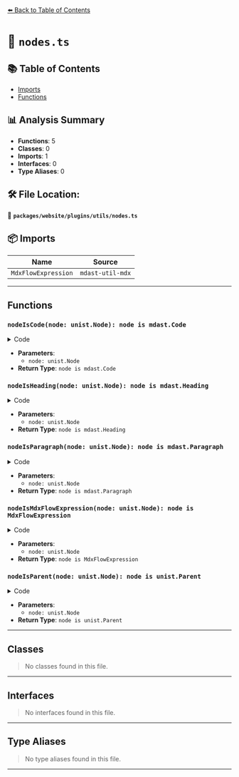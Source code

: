 [⬅️ Back to Table of Contents](../../../../index.md)

# 📄 `nodes.ts`

## 📚 Table of Contents

- [Imports](#imports)
- [Functions](#functions)

## 📊 Analysis Summary

- **Functions**: 5
- **Classes**: 0
- **Imports**: 1
- **Interfaces**: 0
- **Type Aliases**: 0

## 🛠️ File Location:
📂 **`packages/website/plugins/utils/nodes.ts`**

## 📦 Imports

| Name | Source |
|------|--------|
| `MdxFlowExpression` | `mdast-util-mdx` |


---

## Functions

### `nodeIsCode(node: unist.Node): node is mdast.Code`

<details><summary>Code</summary>

```ts
export function nodeIsCode(node: unist.Node): node is mdast.Code {
  return node.type === 'code';
}
```
</details>

- **Parameters**:
  - `node: unist.Node`
- **Return Type**: `node is mdast.Code`
### `nodeIsHeading(node: unist.Node): node is mdast.Heading`

<details><summary>Code</summary>

```ts
export function nodeIsHeading(node: unist.Node): node is mdast.Heading {
  return node.type === 'heading';
}
```
</details>

- **Parameters**:
  - `node: unist.Node`
- **Return Type**: `node is mdast.Heading`
### `nodeIsParagraph(node: unist.Node): node is mdast.Paragraph`

<details><summary>Code</summary>

```ts
export function nodeIsParagraph(node: unist.Node): node is mdast.Paragraph {
  return node.type === 'paragraph';
}
```
</details>

- **Parameters**:
  - `node: unist.Node`
- **Return Type**: `node is mdast.Paragraph`
### `nodeIsMdxFlowExpression(node: unist.Node): node is MdxFlowExpression`

<details><summary>Code</summary>

```ts
export function nodeIsMdxFlowExpression(
  node: unist.Node,
): node is MdxFlowExpression {
  return node.type === 'mdxFlowExpression';
}
```
</details>

- **Parameters**:
  - `node: unist.Node`
- **Return Type**: `node is MdxFlowExpression`
### `nodeIsParent(node: unist.Node): node is unist.Parent`

<details><summary>Code</summary>

```ts
export function nodeIsParent(node: unist.Node): node is unist.Parent {
  return 'children' in node;
}
```
</details>

- **Parameters**:
  - `node: unist.Node`
- **Return Type**: `node is unist.Parent`

---

## Classes

> No classes found in this file.


---

## Interfaces

> No interfaces found in this file.


---

## Type Aliases

> No type aliases found in this file.


---